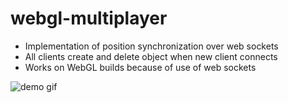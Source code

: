 # webgl-multiplayer

- Implementation of position synchronization over web sockets
- All clients create and delete object when new client connects
- Works on WebGL builds because of use of web sockets

![demo gif](/Media/webgl-demo.gif)

